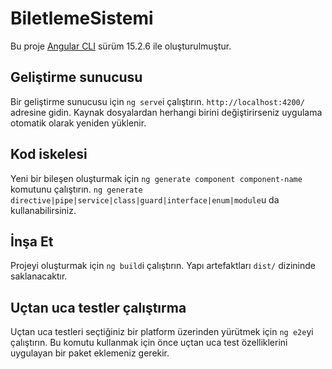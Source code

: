 # BiletlemeSistemi

Bu proje [Angular CLI](https://github.com/angular/angular-cli) sürüm 15.2.6 ile oluşturulmuştur.

## Geliştirme sunucusu

Bir geliştirme sunucusu için `ng serve`i çalıştırın. `http://localhost:4200/` adresine gidin. Kaynak dosyalardan herhangi birini değiştirirseniz uygulama otomatik olarak yeniden yüklenir.

## Kod iskelesi

Yeni bir bileşen oluşturmak için `ng generate component component-name` komutunu çalıştırın. `ng generate directive|pipe|service|class|guard|interface|enum|module`u da kullanabilirsiniz.

## İnşa Et

Projeyi oluşturmak için `ng build`i çalıştırın. Yapı artefaktları `dist/` dizininde saklanacaktır.

## Uçtan uca testler çalıştırma

Uçtan uca testleri seçtiğiniz bir platform üzerinden yürütmek için `ng e2e`yi çalıştırın. Bu komutu kullanmak için önce uçtan uca test özelliklerini uygulayan bir paket eklemeniz gerekir.
